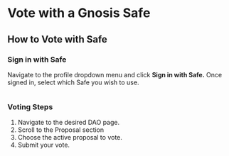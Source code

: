 # Vote with a Gnosis Safe

## How to Vote with Safe

### Sign in with Safe&#x20;

Navigate to the profile dropdown menu and click **Sign in with Safe.** Once signed in, select which Safe you wish to use.&#x20;

<figure><img src="../../.gitbook/assets/Screenshot 2025-01-10 at 3.42.34 PM.png" alt=""><figcaption></figcaption></figure>

### Voting Steps&#x20;

1. Navigate to the desired DAO page.
2. Scroll to the Proposal section
3. Choose the active proposal to vote.
4. Submit your vote.
